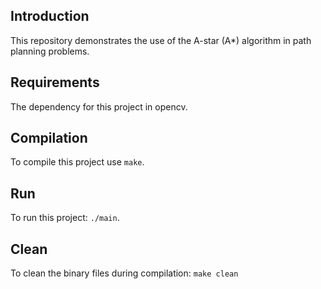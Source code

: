 ## Introduction
This repository demonstrates the use of the A-star (A*) algorithm in path planning problems.

## Requirements
The dependency for this project in opencv.

## Compilation
To compile this project use `make`.

## Run
To run this project: `./main`.

## Clean
To clean the binary files during compilation: `make clean`
